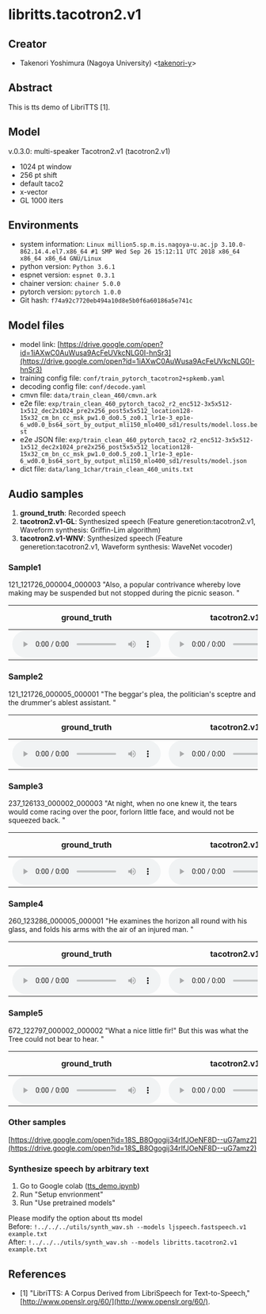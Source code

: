# libritts.tacotron2.v1

## Creator

- Takenori Yoshimura (Nagoya University) <[takenori-y](https://github.com/takenori-y)>  

## Abstract

This is tts demo of LibriTTS [1].

## Model

v.0.3.0: multi-speaker Tacotron2.v1 (tacotron2.v1)   
- 1024 pt window   
- 256 pt shift   
- default taco2   
- x-vector   
- GL 1000 iters  

## Environments

- system information: `Linux million5.sp.m.is.nagoya-u.ac.jp 3.10.0-862.14.4.el7.x86_64 #1 SMP Wed Sep 26 15:12:11 UTC 2018 x86_64 x86_64 x86_64 GNU/Linux`
- python version: `Python 3.6.1`
- espnet version: `espnet 0.3.1`
- chainer version: `chainer 5.0.0`
- pytorch version: `pytorch 1.0.0`
- Git hash: `f74a92c7720eb494a10d8e5b0f6a60186a5e741c`

## Model files
- model link: [https://drive.google.com/open?id=1iAXwC0AuWusa9AcFeUVkcNLG0I-hnSr3](https://drive.google.com/open?id=1iAXwC0AuWusa9AcFeUVkcNLG0I-hnSr3)
- training config file: `conf/train_pytorch_tacotron2+spkemb.yaml`
- decoding config file: `conf/decode.yaml`
- cmvn file: `data/train_clean_460/cmvn.ark`
- e2e file: `exp/train_clean_460_pytorch_taco2_r2_enc512-3x5x512-1x512_dec2x1024_pre2x256_post5x5x512_location128-15x32_cm_bn_cc_msk_pw1.0_do0.5_zo0.1_lr1e-3_ep1e-6_wd0.0_bs64_sort_by_output_mli150_mlo400_sd1/results/model.loss.best`
- e2e JSON file: `exp/train_clean_460_pytorch_taco2_r2_enc512-3x5x512-1x512_dec2x1024_pre2x256_post5x5x512_location128-15x32_cm_bn_cc_msk_pw1.0_do0.5_zo0.1_lr1e-3_ep1e-6_wd0.0_bs64_sort_by_output_mli150_mlo400_sd1/results/model.json`
- dict file: `data/lang_1char/train_clean_460_units.txt`

## Audio samples

1. **ground_truth**: Recorded speech
2. **tacotron2.v1-GL**: Synthesized speech (Feature generetion:tacotron2.v1, Waveform synthesis: Griffin-Lim algorithm)
3. **tacotron2.v1-WNV**: Synthesized speech (Feature generetion:tacotron2.v1, Waveform synthesis: WaveNet vocoder)

### Sample1  

121_121726_000004_000003 "Also, a popular contrivance whereby love making may be suspended but not stopped during the picnic season. "

| **ground_truth** | **tacotron2.v1-GL** | **tacotron2.v1-WNV** |  
| --- | --- | --- |  
| <audio controls=""> <source src="../../../data/libritts/audio/ground_truth/121_121726_000004_000003.wav"> </audio> | <audio controls=""> <source src="../../../data/libritts/audio/tacotron2.v1-GL/121_121726_000004_000003.wav"> </audio> | NULL |  

### Sample2  

121_121726_000005_000001 "The beggar's plea, the politician's sceptre and the drummer's ablest assistant. "

| **ground_truth** | **tacotron2.v1-GL** | **tacotron2.v1-WNV** |  
| --- | --- | --- |  
| <audio controls=""> <source src="../../../data/libritts/audio/ground_truth/121_121726_000005_000001.wav"> </audio> | <audio controls=""> <source src="../../../data/libritts/audio/tacotron2.v1-GL/121_121726_000005_000001.wav"> </audio> | NULL |  

### Sample3  

237_126133_000002_000003 "At night, when no one knew it, the tears would come racing over the poor, forlorn little face, and would not be squeezed back. "

| **ground_truth** | **tacotron2.v1-GL** | **tacotron2.v1-WNV** |  
| --- | --- | --- |  
| <audio controls=""> <source src="../../../data/libritts/audio/ground_truth/237_126133_000002_000003.wav"> </audio> | <audio controls=""> <source src="../../../data/libritts/audio/tacotron2.v1-GL/237_126133_000002_000003.wav"> </audio> | NULL |  

### Sample4  

260_123286_000005_000001 "He examines the horizon all round with his glass, and folds his arms with the air of an injured man. "

| **ground_truth** | **tacotron2.v1-GL** | **tacotron2.v1-WNV** |  
| --- | --- | --- |  
| <audio controls=""> <source src="../../../data/libritts/audio/ground_truth/260_123286_000005_000001.wav"> </audio> | <audio controls=""> <source src="../../../data/libritts/audio/tacotron2.v1-GL/260_123286_000005_000001.wav"> </audio> | NULL |  

### Sample5  

672_122797_000002_000002 "What a nice little fir!" But this was what the Tree could not bear to hear. "

| **ground_truth** | **tacotron2.v1-GL** | **tacotron2.v1-WNV** |  
| --- | --- | --- |  
| <audio controls=""> <source src="../../../data/libritts/audio/ground_truth/672_122797_000002_000002.wav"> </audio> | <audio controls=""> <source src="../../../data/libritts/audio/tacotron2.v1-GL/672_122797_000002_000002.wav"> </audio> | NULL |  

### Other samples

[https://drive.google.com/open?id=18S_B8Ogogij34rIfJOeNF8D--uG7amz2](https://drive.google.com/open?id=18S_B8Ogogij34rIfJOeNF8D--uG7amz2)
### Synthesize speech by arbitrary text 

1. Go to Google colab ([tts_demo.ipynb](https://colab.research.google.com/github/espnet/interspeech2019-tutorial/blob/kan-bayashi/tts/tts_demo.ipynb))
2. Run "Setup envrionment"
3. Run "Use pretrained models"

Please modify the option about tts model  
Before: `!../../../utils/synth_wav.sh --models ljspeech.fastspeech.v1 example.txt`  
After:  `!../../../utils/synth_wav.sh --models libritts.tacotron2.v1 example.txt`  

## References

- [1] "LibriTTS: A Corpus Derived from LibriSpeech for Text-to-Speech," [http://www.openslr.org/60/](http://www.openslr.org/60/).

